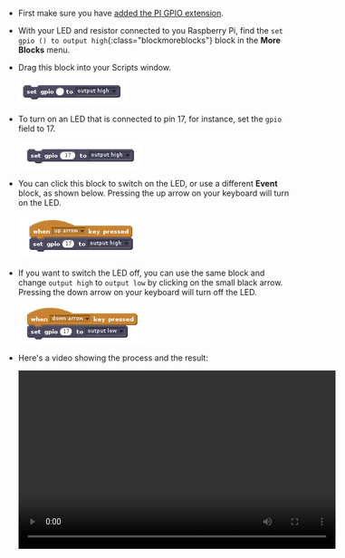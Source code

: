 - First make sure you have [added the PI GPIO extension](en/rpi-scratch-add-pi-gpio).

- With your LED and resistor connected to you Raspberry Pi, find the `set gpio () to output high`{:class="blockmoreblocks"} block in the **More Blocks** menu.

- Drag this block into your Scripts window.

	![set gpio](images/set_gpio.png)

- To turn on an LED that is connected to pin 17, for instance, set the `gpio` field to 17.

	![set pin 17](images/set_pin_17.png)

- You can click this block to switch on the LED, or use a different **Event** block, as shown below. Pressing the up arrow on your keyboard will turn on the LED.

	![led_on](images/led_on.png)

- If you want to switch the LED off, you can use the same block and change `output high` to `output low` by clicking on the small black arrow. Pressing the down arrow on your keyboard will turn off the LED.

	![led_off](images/led_off.png)

- Here's a video showing the process and the result:

	<video width="560" height="315" controls>
	<source src="https://s3.eu-west-2.amazonaws.com/learning-resources-production/projects/rpi-scratch-control-led/a1eb75342edc5f5da97e9a35a11d7db249b0b742/en/images/scratch_control_led.webm" type="video/webm">
	Try using Firefox or Chrome if your browser doesn't have WebM video support.
	</video>
